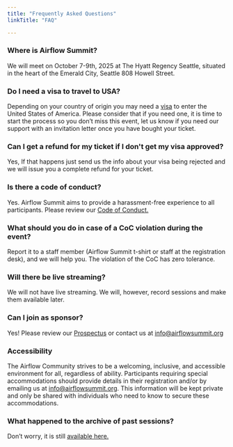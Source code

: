 ```yaml
---
title: "Frequently Asked Questions"
linkTitle: "FAQ"

---
```


### Where is Airflow Summit?

We will meet on October 7-9th, 2025 at The Hyatt Regency Seattle, situated in the heart of the Emerald City, Seattle 808 Howell Street.

### Do I need a visa to travel to USA?

Depending on your country of origin you may need a [visa](/visa-letter-request) to enter the United States of America. Please consider that if you need one, it is time to start the process so you don’t miss this event, let us know if you need our support with an invitation letter once you have bought your ticket.

### Can I get a refund for my ticket if I don't get my visa approved?

Yes, If that happens just send us the info about your visa being rejected and we will issue you a complete refund for your ticket.


### Is there a code of conduct?

Yes. Airflow Summit aims to provide a harassment-free experience to all participants. Please review our [Code of Conduct.](/coc)

### What should you do in case of a CoC violation during the event?

Report it to a staff member (Airflow Summit t-shirt or staff at the registration desk), and we will help you. The violation of the CoC has zero tolerance.

### Will there be live streaming?

We will not have live streaming. We will, however, record sessions and make them available later.

### Can I join as sponsor?
Yes! Please review our [Prospectus](/docs/airflowsummit2025-prospectus-v1_3.pdf) or contact us at info@airflowsummit.org

### Accessibility

The Airflow Community strives to be a welcoming, inclusive, and accessible environment for all, regardless of ability. Participants requiring special accommodations should provide details in their registration and/or by emailing us at info@airflowsummit.org. This information will be kept private and only be shared with individuals who need to know to secure these accommodations.

### What happened to the archive of past sessions?

Don’t worry, it is still [available here.](/sessions)

